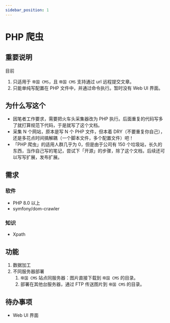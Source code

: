```yaml
---
sidebar_position: 1
---
```


# PHP 爬虫

## 重要说明

目前

1. 只适用于 `帝国 CMS`，且 `帝国 CMS` 支持通过 url 远程提交文章。
2. 只能单纯写配置在 PHP 文件中，并通过命令执行。暂时没有 Web UI 界面。

## 为什么写这个

- 因笔者工作要求，需要把火车头采集器改为 PHP 执行。后面重复的代码写多了就打算规范下代码，于是就写了这个文档。
- 采集 N 个网站，原本是写 N 个 PHP 文件，但本着 DRY（不要重复你自己），还是多花点时间搞解耦（一个脚本文件，多个配置文件）吧！
- 「PHP 爬虫」的适用人群几乎为 0，但是由于公司有 150 个垃圾站，长久的东西，当作自己写的笔记，尝试下「开源」的步骤，除了这个文档，后续还可以写写扩展，发布扩展。

## 需求

### 软件

- PHP 8.0 以上
- symfony/dom-crawler

### 知识

- Xpath

## 功能

1. 数据加工
2. 不同服务器部署
   1. `帝国 CMS` 站点同服务器：图片直接下载到 `帝国 CMS` 的目录。
   2. 部署在其他台服务器，通过 FTP 传送图片到 `帝国 CMS` 的目录。

## 待办事项

- Web UI 界面

